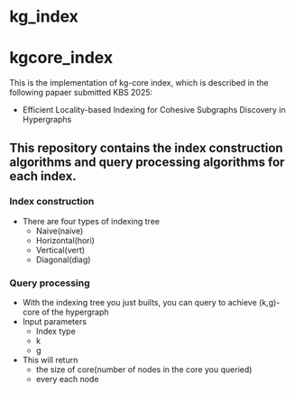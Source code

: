 # kg_index

# kgcore_index
This is the implementation of kg-core index, which is described in the following papaer submitted KBS 2025:
- Efficient Locality-based Indexing for Cohesive Subgraphs Discovery in Hypergraphs

## This repository contains the index construction algorithms and query processing algorithms for each index.

### Index construction
- There are four types of indexing tree
  - Naive(naive)
  - Horizontal(hori)
  - Vertical(vert)
  - Diagonal(diag)


### Query processing
- With the indexing tree you just builts, you can query to achieve (k,g)-core of the hypergraph
- Input parameters
  - Index type
  - k
  - g
- This will return
  - the size of core(number of nodes in the core you queried)
  - every each node


